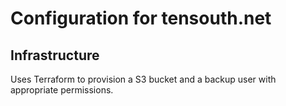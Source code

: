 # Configuration for tensouth.net

## Infrastructure

Uses Terraform to provision a S3 bucket and a backup user with appropriate permissions.
